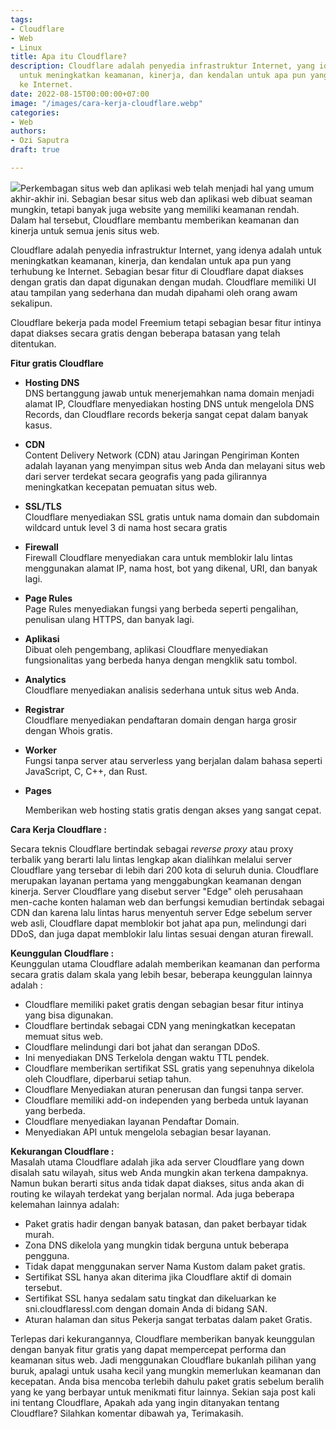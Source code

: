 ```yaml
---
tags:
- Cloudflare
- Web
- Linux
title: Apa itu Cloudflare?
description: Cloudflare adalah penyedia infrastruktur Internet, yang idenya adalah
  untuk meningkatkan keamanan, kinerja, dan kendalan untuk apa pun yang terhubung
  ke Internet.
date: 2022-08-15T00:00:00+07:00
image: "/images/cara-kerja-cloudflare.webp"
categories:
- Web
authors:
- Ozi Saputra
draft: true

---
```

![](/images/cara-kerja-cloudflare.webp)Perkembagan situs web dan aplikasi web telah menjadi hal yang umum akhir-akhir ini. Sebagian besar situs web dan aplikasi web dibuat seaman mungkin, tetapi banyak juga website yang memiliki keamanan rendah. Dalam hal tersebut, Cloudflare membantu memberikan keamanan dan kinerja untuk semua jenis situs web.

Cloudflare adalah penyedia infrastruktur Internet, yang idenya adalah untuk meningkatkan keamanan, kinerja, dan kendalan untuk apa pun yang terhubung ke Internet. Sebagian besar fitur di Cloudflare dapat diakses dengan gratis dan dapat digunakan dengan mudah. Cloudflare memiliki UI atau tampilan yang sederhana dan mudah dipahami oleh orang awam sekalipun.

Cloudflare bekerja pada model Freemium tetapi sebagian besar fitur intinya dapat diakses secara gratis dengan beberapa batasan yang telah ditentukan.

**Fitur gratis  Cloudflare**

* **Hosting DNS**  
  DNS bertanggung jawab untuk menerjemahkan nama domain menjadi alamat IP, Cloudflare menyediakan hosting DNS untuk mengelola DNS Records, dan Cloudflare records bekerja sangat cepat dalam banyak kasus.
* **CDN**  
  Content Delivery Network (CDN) atau Jaringan Pengiriman Konten adalah layanan yang menyimpan situs web Anda dan melayani situs web dari server terdekat secara geografis yang pada gilirannya meningkatkan kecepatan pemuatan situs web.
* **SSL/TLS**  
  Cloudflare menyediakan SSL gratis untuk nama domain dan subdomain wildcard untuk level 3 di nama host secara gratis
* **Firewall**  
  Firewall Cloudflare menyediakan cara untuk memblokir lalu lintas menggunakan alamat IP, nama host, bot yang dikenal, URI, dan banyak lagi.
* **Page Rules**  
  Page Rules menyediakan fungsi yang berbeda seperti pengalihan, penulisan ulang HTTPS, dan banyak lagi.
* **Aplikasi**  
  Dibuat oleh pengembang, aplikasi Cloudflare menyediakan fungsionalitas yang berbeda hanya dengan mengklik satu tombol.
* **Analytics**  
  Cloudflare menyediakan analisis sederhana untuk situs web Anda.
* **Registrar**  
  Cloudflare menyediakan pendaftaran domain dengan harga grosir dengan Whois gratis.
* **Worker**  
  Fungsi tanpa server atau serverless yang berjalan dalam bahasa seperti JavaScript, C, C++, dan Rust.
* **Pages** 

  Memberikan web hosting statis gratis dengan akses yang sangat cepat.

**Cara Kerja Cloudflare :**

Secara teknis Cloudflare bertindak sebagai _reverse proxy_ atau proxy terbalik yang berarti lalu lintas lengkap akan dialihkan melalui server Cloudflare yang tersebar di lebih dari 200 kota di seluruh dunia. Cloudflare merupakan layanan pertama yang menggabungkan keamanan dengan kinerja. Server Cloudflare yang disebut server "Edge" oleh perusahaan men-cache konten halaman web dan berfungsi kemudian bertindak sebagai CDN dan karena lalu lintas harus menyentuh server Edge sebelum server web asli, Cloudflare dapat memblokir bot jahat apa pun, melindungi dari DDoS, dan juga dapat memblokir lalu lintas sesuai dengan aturan firewall.

**Keunggulan Cloudflare :**  
Keunggulan utama Cloudflare adalah memberikan keamanan dan performa secara gratis dalam skala yang lebih besar, beberapa keunggulan lainnya adalah :

* Cloudflare memiliki paket gratis dengan sebagian besar fitur intinya yang bisa digunakan.
* Cloudflare bertindak sebagai CDN yang meningkatkan kecepatan memuat situs web.
* Cloudflare melindungi dari bot jahat dan serangan DDoS.
* Ini menyediakan DNS Terkelola dengan waktu TTL pendek.
* Cloudflare memberikan sertifikat SSL gratis yang sepenuhnya dikelola oleh Cloudflare, diperbarui setiap tahun.
* Cloudflare Menyediakan aturan penerusan dan fungsi tanpa server.
* Cloudflare memiliki add-on independen yang berbeda untuk layanan yang berbeda.
* Cloudflare menyediakan layanan Pendaftar Domain.
* Menyediakan API untuk mengelola sebagian besar layanan.

**Kekurangan Cloudflare :**  
Masalah utama Cloudflare adalah jika ada server Cloudflare yang down disalah satu wilayah, situs web Anda mungkin akan terkena dampaknya. Namun bukan berarti situs anda tidak dapat diakses, situs anda akan di routing ke wilayah terdekat yang berjalan normal. Ada juga beberapa kelemahan lainnya adalah:

* Paket gratis hadir dengan banyak batasan, dan paket berbayar tidak murah.
* Zona DNS dikelola yang mungkin tidak berguna untuk beberapa pengguna.
* Tidak dapat menggunakan server Nama Kustom dalam paket gratis.
* Sertifikat SSL hanya akan diterima jika Cloudflare aktif di domain tersebut.
* Sertifikat SSL hanya sedalam satu tingkat dan dikeluarkan ke sni.cloudflaressl.com dengan domain Anda di bidang SAN.
* Aturan halaman dan situs Pekerja sangat terbatas dalam paket Gratis.

Terlepas dari kekurangannya, Cloudflare memberikan banyak keunggulan dengan banyak fitur gratis yang dapat mempercepat performa dan keamanan situs web. Jadi menggunakan Cloudflare bukanlah pilihan yang buruk, apalagi untuk usaha kecil yang mungkin memerlukan keamanan dan kecepatan. Anda bisa mencoba terlebih dahulu paket gratis sebelum beralih yang ke yang berbayar untuk menikmati fitur lainnya. Sekian saja post kali ini tentang Cloudflare, Apakah ada yang ingin ditanyakan tentang Cloudflare? Silahkan komentar dibawah ya, Terimakasih.